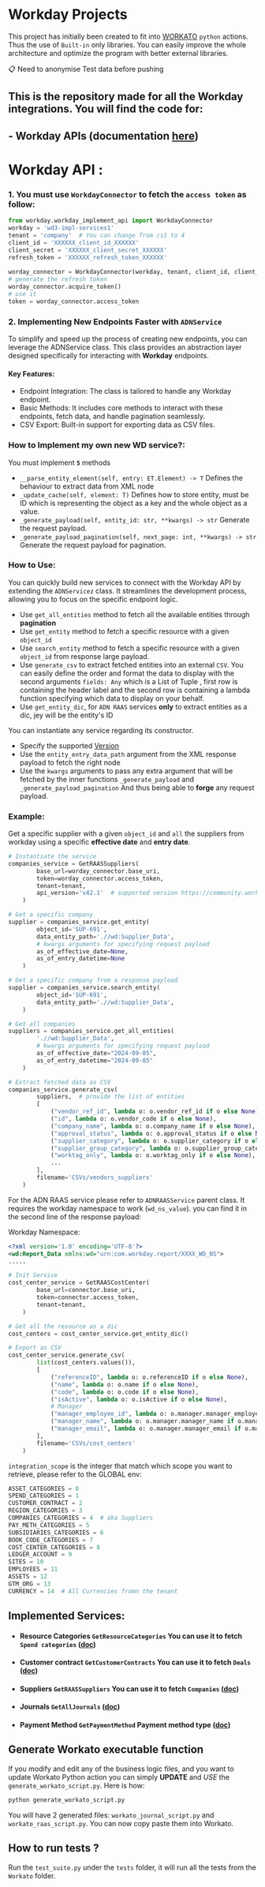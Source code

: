 # Workday Projects
This project has initially been created to fit into [WORKATO](https://www.workato.com/) `python` actions.
Thus the use of `Built-in` only libraries.
You can easily improve the whole architecture and optimize the program with better external libraries.

📋 Need to anonymise Test data before pushing 

## This is the repository made for all the Workday integrations. You will find the code for:
## - **Workday APIs** (documentation [here](https://community.workday.com/sites/default/files/file-hosting/productionapi/versions/v42.2/index.html))


# Workday API :

### 1. You must use `WorkdayConnector` to fetch the `access token` as follow:

```python
from workday.workday_implement_api import WorkdayConnector
workday = 'wd3-impl-services1'
tenant = 'company'  # You can change from cs1 to 4
client_id = 'XXXXXX_client_id_XXXXXX'
client_secret = 'XXXXXX_client_secret_XXXXXX'
refresh_token = 'XXXXXX_refresh_token_XXXXXX'
    
worday_connector = WorkdayConnector(workday, tenant, client_id, client_secret, refresh_token)
# generate the refresh token
worday_connector.acquire_token()
# use it 
token = worday_connector.access_token
```

### 2. Implementing New Endpoints Faster with `ADNService`
To simplify and speed up the process of creating new endpoints, you can leverage the ADNService class. This class provides an abstraction layer designed specifically for interacting with **Workday** endpoints.

#### **Key Features:**
- Endpoint Integration: The class is tailored to handle any Workday endpoint. 
- Basic Methods: It includes core methods to interact with these endpoints, fetch data, and handle pagination seamlessly. 
- CSV Export: Built-in support for exporting data as CSV files.

### How to Implement my own new WD service?:
You must implement **`5`** methods
- `__parse_entity_element(self, entry: ET.Element) -> T` Defines the behaviour to extract data from XML node
- `_update_cache(self, element: T)` Defines how to store entity, must be ID which is representing the object as a key and the whole object as a value.
- `_generate_payload(self, entity_id: str, **kwargs) -> str` Generate the request payload.
- `_generate_payload_pagination(self, next_page: int, **kwargs) -> str` Generate the request payload for pagination.

### How to Use:
You can quickly build new services to connect with the Workday API by extending the `ADNServicez` class. It streamlines the development process, allowing you to focus on the specific endpoint logic.
- Use `get_all_entities` method to fetch all the available entities through **pagination**
- Use `get_entity` method to fetch a specific resource with a given `object_id`
- Use `search_entity` method to fetch a specific resource with a given `object_id` from response large payload.
- Use `generate_csv` to extract fetched entities into an external `CSV`. You can easily define the order and format the data to display with the second arguments `fields: Any` 
which is a List of Tuple , first row is containing the header label and the second row is containing a lambda function specifying which data to display on your behalf.
- Use `get_entity_dic`, for `ADN RAAS` services **only** to extract entities as a dic, jey will be the entity's ID 

You can instantiate any service regarding its constructor. 
- Specify the supported [Version](https://community.workday.com/sites/default/files/file-hosting/productionapi/versions/)
- Use the `entity_entry_data_path` argument from the XML response payload to fetch the right node
- Use the `kwargs` arguments to pass any extra argument that will be fetched by the inner functions `_generate_payload` and `_generate_payload_pagination`
  And thus being able to **forge** any request payload.

### Example:
Get a specific supplier with a given `object_id` and `all` the suppliers from workday using a specific **effective date** and **entry date**.

```python
# Instantiate the service  
companies_service = GetRAASSuppliers(
        base_url=worday_connector.base_uri,
        token=worday_connector.access_token,
        tenant=tenant,
        api_version='v42.1'  # supported version https://community.workday.com/sites/default/files/file-hosting/productionapi/versions/ 
    )

# Get a specific company
supplier = companies_service.get_entity(
        object_id='SUP-691', 
        data_entity_path='.//wd:Supplier_Data',
        # kwargs arguments for specifying request payload
        as_of_effective_date=None, 
        as_of_entry_datetime=None
    )

# Get a specific company from a response payload
supplier = companies_service.search_entity(
        object_id='SUP-691', 
        data_entity_path='.//wd:Supplier_Data',
    )

# Get all companies
suppliers = companies_service.get_all_entities(
        './/wd:Supplier_Data',
        # kwargs arguments for specifying request payload
        as_of_effective_date="2024-09-05", 
        as_of_entry_datetime="2024-09-05"
    )

# Extract fetched data as CSV
companies_service.generate_csv(
        suppliers,  # provide the list of entities 
        [
            ("vendor_ref_id", lambda o: o.vendor_ref_id if o else None),
            ("id", lambda o: o.vendor_code if o else None),
            ("company_name", lambda o: o.company_name if o else None),
            ("approval_status", lambda o: o.approval_status if o else None),
            ("supplier_category", lambda o: o.supplier_category if o else None),
            ("supplier_group_category", lambda o: o.supplier_group_category if o else None),
            ("worktag_only", lambda o: o.worktag_only if o else None),
            ...
        ],
        filename='CSVs/vendors_suppliers'
    )
```

For the ADN RAAS service please refer to `ADNRAASService` parent class.
It requires the workday namespace to work (`wd_ns_value`). you can find it in the second line of the response payload:

Workday Namespace:
```xml
<?xml version='1.0' encoding='UTF-8'?>
<wd:Report_Data xmlns:wd="urn:com.workday.report/XXXX_WD_NS">
.....
```


```python
# Init Service
cost_center_service = GetRAASCostCenter(
        base_url=connector.base_uri,
        token=connector.access_token,
        tenant=tenant,
    )

# Get all the resource as a dic
cost_centers = cost_center_service.get_entity_dic()

# Export as CSV
cost_center_service.generate_csv(
        list(cost_centers.values()),
        [
            ("referenceID", lambda o: o.referenceID if o else None),
            ("name", lambda o: o.name if o else None),
            ("code", lambda o: o.code if o else None),
            ("isActive", lambda o: o.isActive if o else None),
            # Manager
            ("manager_employee_id", lambda o: o.manager.manager_employee_id if o.manager else None),
            ("manager_name", lambda o: o.manager.manager_name if o.manager else None),
            ("manager_email", lambda o: o.manager.manager_email if o.manager else None),
        ],
        filename='CSVs/cost_centers'
    )
```


`integration_scope` is the integer that match which scope you want to retrieve, please refer to the GLOBAL env:

```python
ASSET_CATEGORIES = 0
SPEND_CATEGORIES = 1
CUSTOMER_CONTRACT = 2
REGION_CATEGORIES = 3
COMPANIES_CATEGORIES = 4  # aka Suppliers
PAY_METH_CATEGORIES = 5
SUBSIDIARIES_CATEGORIES = 6
BOOK_CODE_CATEGORIES = 7
COST_CENTER_CATEGORIES = 8
LEDGER_ACCOUNT = 9
SITES = 10
EMPLOYEES = 11
ASSETS = 12
GTM_ORG = 13
CURRENCY = 14  # All Currencies fromn the tenant
```

## Implemented Services:

- #### Resource Categories `GetResourceCategories` You can use it to fetch `Spend categories` ([doc](https://community.workday.com/sites/default/files/file-hosting/productionapi/Resource_Management/v42.2/Get_Resource_Categories.html))
- #### Customer contract `GetCustomerContracts` You can use it to fetch `Deals` ([doc](https://community.workday.com/sites/default/files/file-hosting/productionapi/Revenue_Management/v42.2/Get_Customer_Contracts.html#Response))
- #### Suppliers `GetRAASSuppliers` You can use it to fetch `Companies` ([doc](https://community.workday.com/sites/default/files/file-hosting/productionapi/Resource_Management/v42.2/Get_Suppliers.html))
- #### Journals `GetAllJournals` ([doc](https://community.workday.com/sites/default/files/file-hosting/productionapi/Financial_Management/v43.0/Get_Journals.html))
- #### Payment Method `GetPaymentMethod` Payment method type ([doc](https://community.workday.com/sites/default/files/file-hosting/productionapi/Financial_Management/v42.0/Get_Payment_Types.html))


## Generate Workato executable function

If you modify and edit any of the business logic files, and you want to update Workato
Python action you can simply **UPDATE** and _USE_ the `generate_workato_script.py`.
Here is how:

```bash
python generate_workato_script.py
```

You will have 2 generated files: `workato_journal_script.py`  and `workato_raas_script.py`.
You can now copy paste them into Workato.

## How to run tests ?

Run the `test_suite.py` under the `tests` folder, it will run all the tests from the `Workato` folder.

